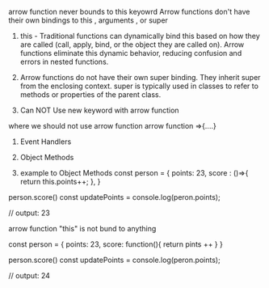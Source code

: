 arrow function never bounds to this keyowrd
Arrow functions don't have their own bindings to this , arguments , or super

1. this - Traditional functions can dynamically bind this based on how they are called (call, apply, bind, or the object they are called on). Arrow functions eliminate this dynamic behavior, reducing confusion and errors in nested functions.

2. Arrow functions do not have their own super binding. They inherit super from the enclosing context.
   super is typically used in classes to refer to methods or properties of the parent class.

3. Can NOT Use new keyword with arrow function



where we should not use arrow function
arrow function =>{....}

1. Event Handlers
2. Object Methods

2. example to Object Methods
const person = {
    points: 23,
    score : ()=>{
        return this.points++;
    },
}

person.score()
const updatePoints = console.log(peron.points);

// output: 23

arrow function "this" is not bund to anything


const person = {
    points: 23,
    score: function(){
        return pints ++
    }
}

person.score()
const updatePoints = console.log(peron.points);

// output: 24



